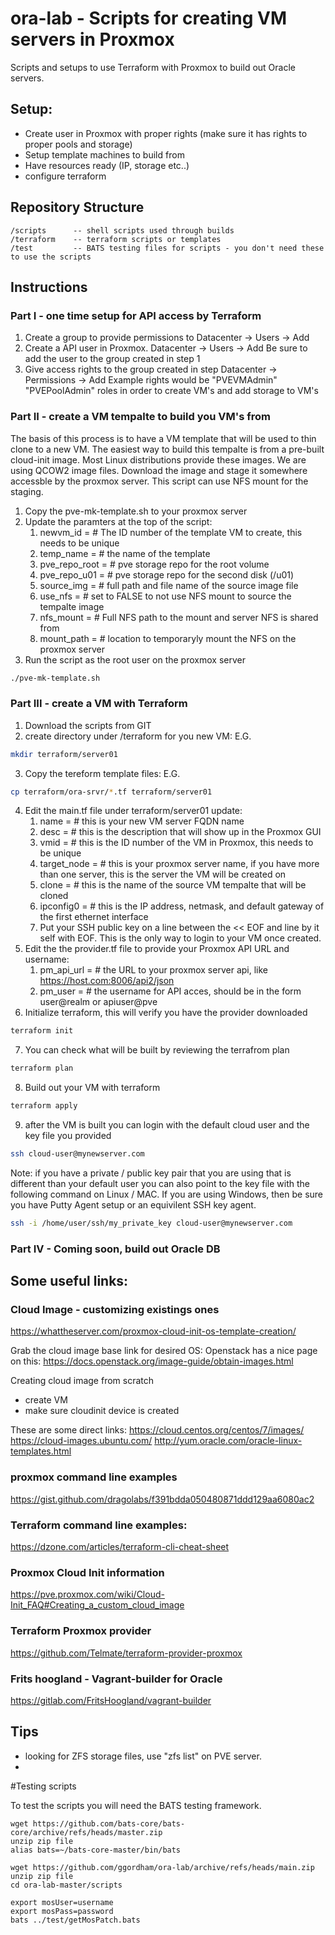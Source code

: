 # ora-lab - Scripts for creating VM servers in Proxmox

Scripts and setups to use Terraform with Proxmox to build out Oracle servers.

## Setup:
- Create user in Proxmox with proper rights (make sure it has rights to proper pools and storage)
- Setup template machines to build from
- Have resources ready (IP, storage etc..)
- configure terraform

## Repository Structure

```
/scripts      -- shell scripts used through builds
/terraform    -- terraform scripts or templates
/test         -- BATS testing files for scripts - you don't need these to use the scripts
```

## Instructions
### Part I - one time setup for API access by Terraform
1. Create a group to provide permissions to
   Datacenter -> Users -> Add
2. Create a API user in Proxmox.
   Datacenter -> Users -> Add
   Be sure to add the user to the group created in step 1
3. Give access rights to the group created in step
   Datacenter -> Permissions -> Add
   Example rights would be "PVEVMAdmin" "PVEPoolAdmin" roles in order to create VM's and add storage to VM's

### Part II - create a VM tempalte to build you VM's from
The basis of this process is to have a VM template that will be used to thin clone to a new VM.
The easiest way to build this tempalte is from a pre-built cloud-init image. Most Linux distributions provide these images.  We are using QCOW2 image files.
Download the image and stage it somewhere accessble by the proxmox server.
This script can use NFS mount for the staging.


1. Copy the pve-mk-template.sh to your proxmox server
2. Update the paramters at the top of the script:
    1. newvm_id = # The ID number of the template VM to create, this needs to be unique
    2. temp_name = # the name of the template
    3. pve_repo_root = # pve storage repo for the root volume
    4. pve_repo_u01 = # pve storage repo for the second disk (/u01)
    5. source_img = # full path and file name of the source image file
    6. use_nfs = # set to FALSE to not use NFS mount to source the tempalte image
    7. nfs_mount = # Full NFS path to the mount and server NFS is shared from
    8. mount_path = # location to temporaryly mount the NFS on the proxmox server
3. Run the script as the root user on the proxmox server
```bash
./pve-mk-template.sh
```

### Part III - create a VM with Terraform
1. Download the scripts from GIT
2. create directory under /terraform for you new VM: E.G.
```bash
mkdir terraform/server01
```
3. Copy the tereform template files: E.G.
```bash
cp terraform/ora-srvr/*.tf terraform/server01
```
4. Edit the main.tf file under terraform/server01 update:
    1. name = # this is your new VM server FQDN name
    2. desc = # this is the description that will show up in the Proxmox GUI
    3. vmid = # this is the ID number of the VM in Proxmox, this needs to be unique
    4. target_node = # this is your proxmox server name, if you have more than one server, this is the server the VM will be created on
    5. clone = # this is the name of the source VM tempalte that will be cloned
    6. ipconfig0 = # this is the IP address, netmask, and default gateway of the first ethernet interface
    7. Put your SSH public key on a line between the << EOF and line by it self with EOF.  This is the only way to login to your VM once created.
5. Edit the the provider.tf file to provide your Proxmox API URL and username:
    1. pm_api_url = # the URL to your proxmox server api, like https://host.com:8006/api2/json
    2. pm_user = # the username for API acces, should be in the form user@realm or apiuser@pve
6. Initialize terraform, this will verify you have the provider downloaded
```bash
terraform init
```
7. You can check what will be built by reviewing the terrafrom plan
```bash
terraform plan
```
8. Build out your VM with terraform
```bash
terraform apply
```
9. after the VM is built you can login with the default cloud user and the key file you provided
```bash
ssh cloud-user@mynewserver.com
```
Note: if you have a private / public key pair that you are using that is different than your default user you can also point to the key file with the following command on Linux / MAC.  If you are using Windows, then be sure you have Putty Agent setup or an equivilent SSH key agent.
```bash
ssh -i /home/user/ssh/my_private_key cloud-user@mynewserver.com
```


### Part IV - Coming soon, build out Oracle DB

## Some useful links:

### Cloud Image - customizing existings ones
https://whattheserver.com/proxmox-cloud-init-os-template-creation/

Grab the cloud image base link for desired OS: Openstack has a nice page on this: https://docs.openstack.org/image-guide/obtain-images.html

Creating cloud image from scratch
- create VM
- make sure cloudinit device is created

These are some direct links:
https://cloud.centos.org/centos/7/images/
https://cloud-images.ubuntu.com/
http://yum.oracle.com/oracle-linux-templates.html

### proxmox command line examples
https://gist.github.com/dragolabs/f391bdda050480871ddd129aa6080ac2

### Terraform command line examples:
https://dzone.com/articles/terraform-cli-cheat-sheet

### Proxmox Cloud Init information
https://pve.proxmox.com/wiki/Cloud-Init_FAQ#Creating_a_custom_cloud_image

### Terraform Proxmox provider
https://github.com/Telmate/terraform-provider-proxmox

### Frits hoogland - Vagrant-builder for Oracle
https://gitlab.com/FritsHoogland/vagrant-builder


## Tips
- looking for ZFS storage files, use "zfs list" on PVE server.
-

#Testing scripts

To test the scripts you will need the BATS testing framework.

```
wget https://github.com/bats-core/bats-core/archive/refs/heads/master.zip
unzip zip file
alias bats=~/bats-core-master/bin/bats

wget https://github.com/ggordham/ora-lab/archive/refs/heads/main.zip
unzip zip file
cd ora-lab-master/scripts

export mosUser=username
export mosPass=password
bats ../test/getMosPatch.bats
```


